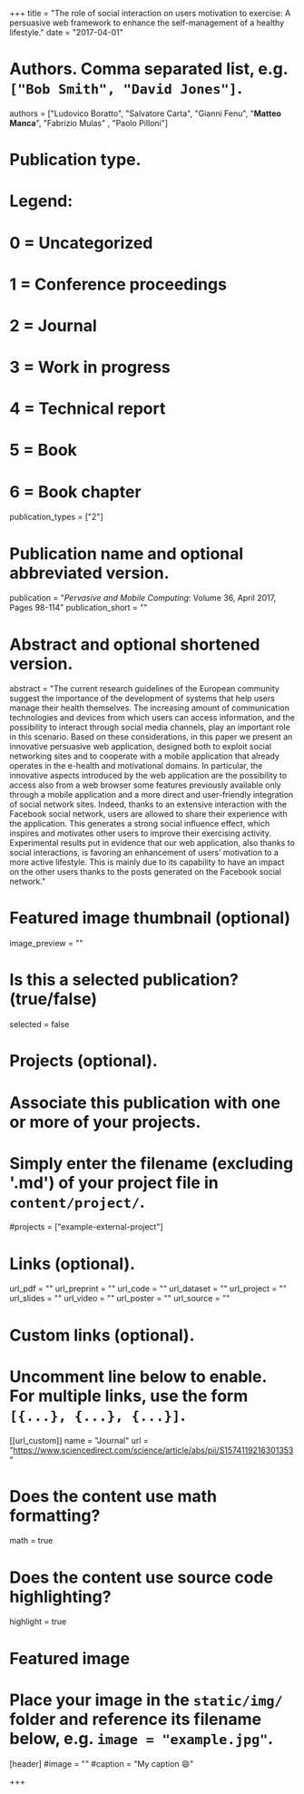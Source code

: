 +++
title = "The role of social interaction on users motivation to exercise: A persuasive web framework to enhance the self-management of a healthy lifestyle."
date = "2017-04-01"

# Authors. Comma separated list, e.g. `["Bob Smith", "David Jones"]`.

authors = ["Ludovico Boratto", "Salvatore Carta", "Gianni Fenu", "**Matteo Manca**", "Fabrizio Mulas" , "Paolo Pilloni"]


# Publication type.
# Legend:
# 0 = Uncategorized
# 1 = Conference proceedings
# 2 = Journal
# 3 = Work in progress
# 4 = Technical report
# 5 = Book
# 6 = Book chapter
publication_types = ["2"]

# Publication name and optional abbreviated version.
publication = "*Pervasive and Mobile Computing*: Volume 36, April 2017, Pages 98-114"
publication_short = ""


# Abstract and optional shortened version.
abstract = "The current research guidelines of the European community suggest the importance of the development of systems that help users manage their health themselves. The increasing amount of communication technologies and devices from which users can access information, and the possibility to interact through social media channels, play an important role in this scenario. Based on these considerations, in this paper we present an innovative persuasive web application, designed both to exploit social networking sites and to cooperate with a mobile application that already operates in the e-health and motivational domains. In particular, the innovative aspects introduced by the web application are the possibility to access also from a web browser some features previously available only through a mobile application and a more direct and user-friendly integration of social network sites. Indeed, thanks to an extensive interaction with the Facebook social network, users are allowed to share their experience with the application. This generates a strong social influence effect, which inspires and motivates other users to improve their exercising activity. Experimental results put in evidence that our web application, also thanks to social interactions, is favoring an enhancement of users’ motivation to a more active lifestyle. This is mainly due to its capability to have an impact on the other users thanks to the posts generated on the Facebook social network."

# Featured image thumbnail (optional)
image_preview = ""

# Is this a selected publication? (true/false)
selected = false

# Projects (optional).
#   Associate this publication with one or more of your projects.
#   Simply enter the filename (excluding '.md') of your project file in `content/project/`.
#projects = ["example-external-project"]

# Links (optional).
url_pdf = ""
url_preprint = ""
url_code = ""
url_dataset = ""
url_project = ""
url_slides = ""
url_video = ""
url_poster = ""
url_source = ""

# Custom links (optional).
#   Uncomment line below to enable. For multiple links, use the form `[{...}, {...}, {...}]`.
[[url_custom]]
name = "Journal"
url = "https://www.sciencedirect.com/science/article/abs/pii/S1574119216301353"

# Does the content use math formatting?
math = true

# Does the content use source code highlighting?
highlight = true
  
# Featured image
# Place your image in the `static/img/` folder and reference its filename below, e.g. `image = "example.jpg"`.
[header]
#image = ""
#caption = "My caption :smile:"

+++


